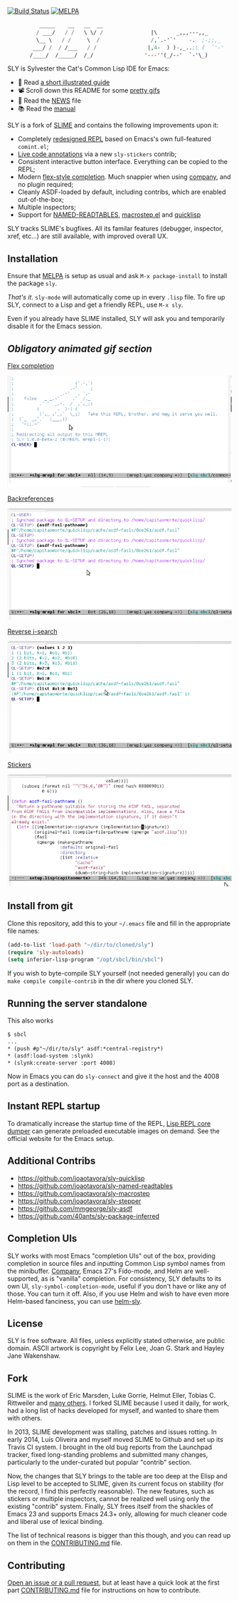 [![Build Status](https://travis-ci.org/joaotavora/sly.png?branch=master)](https://travis-ci.org/joaotavora/sly)
[![MELPA](http://melpa.org/packages/sly-badge.svg)](http://melpa.org/#/sly)

```lisp
          _____    __   __  __        
         / ___/   / /   \ \/ /               |\      _,,,---,,_
         \__ \   / /     \  /                /,`.-'`'    -.  ;-;;,_
        ___/ /  / /___   / /                |,4-  ) )-,_..;\ (  `'-'
       /____/  /_____/  /_/                '---''(_/--'  `-'\_)

```

SLY is Sylvester the Cat's Common Lisp IDE for Emacs:

* 🤔 Read [a short illustrated guide][tutorial]
* 📽️ Scroll down this README for some [pretty gifs](#animated_gifs)
* 📣 Read the [NEWS][6] file
* 📚 Read the [manual][documentation]

SLY is a fork of [SLIME][1] and contains the following improvements upon
it:

* Completely [redesigned REPL](#repl) based on Emacs's own full-featured
  `comint.el`;
* [Live code annotations](#stickers) via a new `sly-stickers` contrib;
* Consistent interactive button interface.  Everything can be copied to the
  REPL;
* Modern [flex-style completion](#company-flex-completion).  Much snappier when
  using [company][14], and no plugin required;
* Cleanly ASDF-loaded by default, including contribs, which are enabled
  out-of-the-box;
* Multiple inspectors;
* Support for [NAMED-READTABLES][11], [macrostep.el][12] and [quicklisp][13]

SLY tracks SLIME's bugfixes.  All its familar features (debugger, inspector,
xref, etc...) are still available, with improved overall UX.

Installation
------------

Ensure that [MELPA][10] is setup as usual and ask `M-x package-install` to
install the package `sly`.

*That's it*. `sly-mode` will automatically come up in every `.lisp` file. To
fire up SLY, connect to a Lisp and get a friendly REPL, use `M-x sly`.

Even if you already have SLIME installed, SLY will ask you and temporarily
disable it for the Emacs session.

<a name="animated_gifs"></a>
_Obligatory animated gif section_
-----------------------------------

<a name="company-flex-completion"></a>
[Flex completion](http://joaotavora.github.io/sly/#Completion)

![company-flex-completion](./doc/animations/company-flex-completion.gif)

<a name="repl"></a>
[Backreferences](http://joaotavora.github.io/sly/#REPL-backreferences)

![backreferences](./doc/animations/backreferences.gif)

[Reverse i-search](http://joaotavora.github.io/sly/#REPL-commands)

![reverse-isearch](./doc/animations/reverse-isearch.gif)

<a name="stickers"></a>
[Stickers](http://joaotavora.github.io/sly/#Stickers)

![stickers-example](./doc/animations/stickers-example.gif)

Install from git
-------------------

Clone this repository, add this to your `~/.emacs` file and fill in the
appropriate file names:

```el
(add-to-list 'load-path "~/dir/to/cloned/sly")
(require 'sly-autoloads)
(setq inferior-lisp-program "/opt/sbcl/bin/sbcl")
```

If you wish to byte-compile SLY yourself (not needed generally) you can do `make
compile compile-contrib` in the dir where you cloned SLY.

Running the server standalone
-----------------------------

This also works
```
$ sbcl
...
* (push #p"~/dir/to/sly" asdf:*central-registry*)
* (asdf:load-system :slynk)
* (slynk:create-server :port 4008)
```

Now in Emacs you can do `sly-connect` and give it the host and the 4008 port as
a destination.

Instant REPL startup
--------------------

To dramatically increase the startup time of the REPL, [Lisp REPL core
dumper](https://gitlab.com/ambrevar/lisp-repl-core-dumper) can generate
preloaded executable images on demand.  See the official website for the Emacs
setup.

Additional Contribs
-------------------

* https://github.com/joaotavora/sly-quicklisp
* https://github.com/joaotavora/sly-named-readtables
* https://github.com/joaotavora/sly-macrostep
* https://github.com/joaotavora/sly-stepper
* https://github.com/mmgeorge/sly-asdf
* https://github.com/40ants/sly-package-inferred

Completion UIs
--------------

SLY works with most Emacs "completion UIs" out of the box, providing completion
in source files and inputting Common Lisp symbol names from the minibuffer.
[Company][14], Emacs 27's Fido-mode, and Helm are well-supported, as is
"vanilla" completion.  For consistency, SLY defaults to its own UI,
`sly-symbol-completion-mode`, useful if you don't have or like any of those.
You can turn it off.  Also, if you use Helm and wish to have even more
Helm-based fanciness, you can use [helm-sly][15].

License
-------

SLY is free software. All files, unless explicitly stated otherwise, are public
domain.  ASCII artwork is copyright by Felix Lee, Joan G. Stark and Hayley Jane
Wakenshaw.

Fork
----

SLIME is the work of Eric Marsden, Luke Gorrie, Helmut Eller, Tobias
C. Rittweiler and [many others][8]. I forked SLIME because I used it daily,
for work, had a long list of hacks developed for myself, and wanted to share
them with others.

In 2013, SLIME development was stalling, patches and issues rotting. In early 
2014,  Luís Oliveira and myself moved SLIME to Github and set up its Travis CI 
system. I brought in the old bug reports from the Launchpad tracker, fixed 
long-standing problems and submitted many changes, particularly to the 
under-curated but popular "contrib" section.

Now, the changes that SLY brings to the table are too deep at the Elisp and Lisp
level to be accepted to SLIME, given its current focus on stability (for the
record, I find this perfectly reasonable). The new features, such as stickers or
multiple inspectors, cannot be realized well using only the existing "contrib"
system.  Finally, SLY frees itself from the shackles of Emacs 23 and supports
Emacs 24.3+ only, allowing for much cleaner code and liberal use of lexical
binding.

The list of technical reasons is bigger than this though, and you can read up on
them in the [CONTRIBUTING.md][9] file.

Contributing
------------

[Open an issue or a pull request][4], but at least have a quick look at the
first part [CONTRIBUTING.md][5] file for instructions on how to contribute.

[1]: http://www.common-lisp.net/project/slime/
[2]: https://github.com/joaotavora/sly/blob/master/README.md#fork
[4]: https://github.com/joaotavora/sly/issues
[5]: https://github.com/joaotavora/sly/blob/master/CONTRIBUTING.md
[6]: https://github.com/joaotavora/sly/blob/master/NEWS.md
[7]: https://www.youtube.com/watch?v=xqWkVvubnSI
[8]: http://common-lisp.net/project/slime/doc/html/Credits.html#Credits
[9]: https://github.com/joaotavora/sly/blob/master/CONTRIBUTING.md#architecture
[10]: https://github.com/milkypostman/melpa
[11]: https://github.com/joaotavora/sly-named-readtables
[12]: https://github.com/joaotavora/sly-macrostep
[13]: https://github.com/joaotavora/sly-quicklisp
[14]: https://github.com/company-mode/company-mode
[15]: https://github.com/emacs-helm/helm-sly
[documentation]: http://joaotavora.github.io/sly
[tutorial]: http://joaotavora.github.io/sly/#A-SLY-tour-for-SLIME-users

<!-- Local Variables: -->
<!-- fill-column: 80 -->
<!-- End: -->
